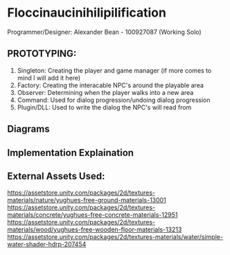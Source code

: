 # Floccinaucinihilipilification

Programmer/Designer: Alexander Bean - 100927087 (Working Solo)


## PROTOTYPING:
1. Singleton: Creating the player and game manager (if more comes to mind I will add it here)
2. Factory: Creating the interacable NPC's around the playable area
3. Observer: Determining when the player walks into a new area
4. Command: Used for dialog progression/undoing dialog progression
5. Plugin/DLL: Used to write the dialog the NPC's will read from

## Diagrams

## Implementation Explaination

## External Assets Used: 
https://assetstore.unity.com/packages/2d/textures-materials/nature/yughues-free-ground-materials-13001 
https://assetstore.unity.com/packages/2d/textures-materials/concrete/yughues-free-concrete-materials-12951
https://assetstore.unity.com/packages/2d/textures-materials/wood/yughues-free-wooden-floor-materials-13213
https://assetstore.unity.com/packages/2d/textures-materials/water/simple-water-shader-hdrp-207454
